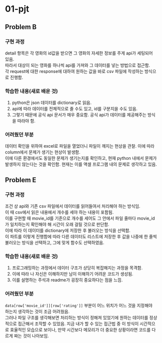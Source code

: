 # 01-pjt

## Problem B
   
### 구현 과정
   
detail 항목은 각 영화의 id값을 받으면 그 영화의 자세한 정보를 주게 api가 세팅되어 있음.   
따라서 대상이 되는 영화를 하나씩 api를 가져와 그 데이터를 넣는 방법으로 접근함.   
각 request에 대한 response에 대하여 원하는 값을 바로 csv 파일에 작성하는 방식으로 진행함.   
   
### 학습한 내용(새로 배운 것)
   
1. python은 json 데이터를 dictionary로 읽음.
2. api에 따라 데이터를 전체적으로 줄 수도 있고, id를 구분지을 수도 있음.
3. 그렇기 때문에 공식 api 문서가 매우 중요함. 공식 api가 데이터를 제공해주는 방식을 따라야 함.

### 어려웠던 부분
   
데이터 확인을 위하여 excel로 파일을 열었더니 파일이 깨지는 현상을 관찰. 이에 따라 column에서 문제가 생기는 현상이 발생함.   
이에 다른 환경에서도 동일한 문제가 생기는지를 확인하고, 현재 python 내에서 문제가 발생하지 않는다는 것을 확인함. 현재는 이를 액셀 프로그램 내의 문제로 생각하고 있음.
   
## Problem E
   
### 구현 과정
   
조건 상 api와 기존 csv 파일에서 데이터를 읽어들여서 처리해야 하는 방식임.   
이 때 csv에서 읽은 내용에서 개수를 세야 하는 내용이 포함됨.   
이를 구현할 때 movie_id를 기준으로 개수를 세어도 그 안에서 파일 줄마다 movie_id가 일치하는지 확인해야 해 시간이 오래 걸릴 것으로 판단함.   
이에 따라 이 데이터를 dictionary에 저장한 후 불러오는 방식을 선택함.   
이 파트를 이렇게 진행함에 따라 다른 데이터도 리스트에 저장한 후 값을 나중에 한 줄씩 불러오는 방식을 선택하고, 그에 맞게 함수도 선택하였음.   
   
### 학습한 내용(새로 배운 것)
   
1. 프로그래밍하는 과정에서 데이터 구조가 상당히 복잡해지는 과정을 목격함.
2. 이에 따라 나 자신은 이해하지만 남이 이해하기 어려운 코드가 생성됨.
3. 이를 설명하는 주석과 readme가 굉장히 중요하다는 점을 느낌.
   
### 어려웠던 부분
   
`data[row['movie_id']][row['rating']]` 부분이 어느 위치가 어느 것을 지정해야 하는지 생각하는 것이 조금 어려웠음.   
그러나 파일 구조를 생각해보면 처리하는 방식이 정해져 있었기에 원하는 데이터를 정상적으로 접근해서 조작할 수 있었음.
지금 내가 할 수 있는 접근법 중 이 방식이 시간적으로 효율적인 모습으로 보이나, 만약 시간보다 메모리가 더 중요한 상황이라면 코드를 다르게 짜는 것이 나아보임.
